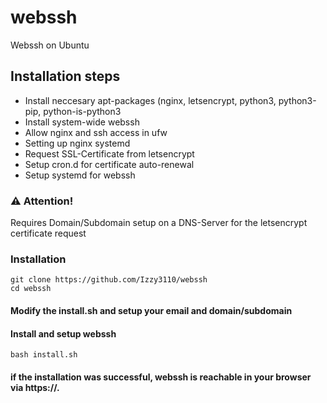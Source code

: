 # webssh
Webssh on Ubuntu

## Installation steps
 - Install neccesary apt-packages (nginx, letsencrypt, python3, python3-pip, python-is-python3
 - Install system-wide webssh
 - Allow nginx and ssh access in ufw
 - Setting up nginx systemd
 - Request SSL-Certificate from letsencrypt
 - Setup cron.d for certificate auto-renewal
 - Setup systemd for webssh

### &#9888; Attention!
Requires Domain/Subdomain setup on a DNS-Server for the letsencrypt certificate request

### Installation
```
git clone https://github.com/Izzy3110/webssh
cd webssh
```

#### Modify the install.sh and setup your email and domain/subdomain


#### Install and setup webssh
```
bash install.sh
```

#### if the installation was successful, webssh is reachable in your browser via https://<domain>.<tld>
